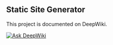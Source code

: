 ## Static Site Generator

This project is documented on DeepWiki.

[![Ask DeepWiki](https://deepwiki.com/badge.svg)](https://deepwiki.com/anpa6841/rust-static-site-generator)

